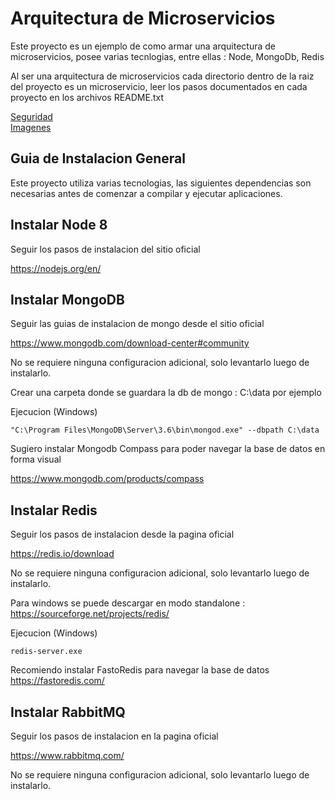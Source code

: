 Arquitectura de Microservicios
=

Este proyecto es un ejemplo de como armar una arquitectura de microservicios, posee varias tecnlogias, entre ellas :
    Node, MongoDb, Redis

Al ser una arquitectura de microservicios cada directorio dentro de la raiz del proyecto es un microservicio, leer los pasos documentados en cada proyecto en los archivos README.txt

[Seguridad](auth/README.md)\
[Imagenes](image/README.md)


Guia de Instalacion General
-
Este proyecto utiliza varias tecnologias, las siguientes dependencias son necesarias antes de comenzar a compilar y ejecutar aplicaciones.

Instalar Node 8
-
Seguir los pasos de instalacion del sitio oficial

https://nodejs.org/en/


Instalar MongoDB
-

Seguir las guias de instalacion de mongo desde el sitio oficial

https://www.mongodb.com/download-center#community

No se requiere ninguna configuracion adicional, solo levantarlo luego de instalarlo.

Crear una carpeta donde se guardara la db de mongo : C:\data por ejemplo

Ejecucion (Windows)

```
"C:\Program Files\MongoDB\Server\3.6\bin\mongod.exe" --dbpath C:\data
```

Sugiero instalar Mongodb Compass para poder navegar la base de datos en forma visual

https://www.mongodb.com/products/compass


Instalar Redis
-

Seguir los pasos de instalacion desde la pagina oficial

https://redis.io/download

No se requiere ninguna configuracion adicional, solo levantarlo luego de instalarlo.

Para windows se puede descargar en modo standalone : https://sourceforge.net/projects/redis/

Ejecucion (Windows)
```
redis-server.exe
```

Recomiendo instalar FastoRedis para navegar la base de datos https://fastoredis.com/

Instalar RabbitMQ
-

Seguir los pasos de instalacion en la pagina oficial

https://www.rabbitmq.com/

No se requiere ninguna configuracion adicional, solo levantarlo luego de instalarlo.
